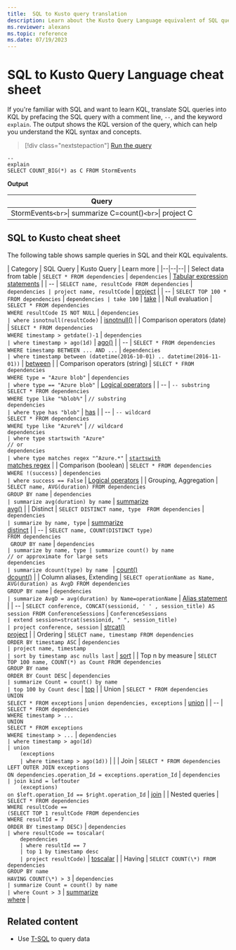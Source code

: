 ```yaml
---
title:  SQL to Kusto query translation
description: Learn about the Kusto Query Language equivalent of SQL queries.
ms.reviewer: alexans
ms.topic: reference
ms.date: 07/19/2023
---
```

# SQL to Kusto Query Language cheat sheet

If you're familiar with SQL and want to learn KQL, translate SQL queries into KQL by prefacing the SQL query with a comment line, `--`, and the keyword `explain`. The output shows the KQL version of the query, which can help you understand the KQL syntax and concepts.

> [!div class="nextstepaction"]
> <a href="https://dataexplorer.azure.com/clusters/help/databases/Samples?query=H4sIAAAAAAAAA9PV5XKNCPBx9PRT4Ap29XF1DlFw9g/1C4l38nTX0NJUSCxWcFZwC/L3VQguyS/KdS1LzSspBgDZdzUzNQAAAA==" target="_blank">Run the query</a>

```kusto
--
explain
SELECT COUNT_BIG(*) as C FROM StormEvents 
```

**Output**

|Query|
|---|
|StormEvents`<br>`\| summarize C=count()`<br>`\| project C|

## SQL to Kusto cheat sheet

The following table shows sample queries in SQL and their KQL equivalents.

| Category | SQL Query | Kusto Query | Learn more |
|--|--|--|
| Select data from table | `SELECT * FROM dependencies` | `dependencies` | [Tabular expression statements](tabular-expression-statements.md) |
| -- | `SELECT name, resultCode FROM dependencies` | `dependencies | project name, resultCode` | [project](project-operator.md) |
| -- | `SELECT TOP 100 * FROM dependencies` | `dependencies | take 100` | [take](take-operator.md) |
| Null evaluation | `SELECT * FROM dependencies`<br>`WHERE resultCode IS NOT NULL` | `dependencies`<br>`| where isnotnull(resultCode)` | [isnotnull()](isnotnull-function.md) |
| Comparison operators (date) | `SELECT * FROM dependencies`<br>`WHERE timestamp > getdate()-1` | `dependencies`<br>`| where timestamp > ago(1d)` | [ago()](ago-function.md) |
| -- | `SELECT * FROM dependencies`<br>`WHERE timestamp BETWEEN ... AND ...` | `dependencies`<br>`| where timestamp between (datetime(2016-10-01) .. datetime(2016-11-01))` | [between](between-operator.md) |
| Comparison operators (string) | `SELECT * FROM dependencies`<br>`WHERE type = "Azure blob"` | `dependencies`<br>`| where type == "Azure blob"` | [Logical operators](logical-operators.md) |
| -- | `-- substring`<br>`SELECT * FROM dependencies`<br>`WHERE type like "%blob%"` | `// substring`<br>`dependencies`<br>`| where type has "blob"` | [has](has-operator.md) |
| -- | `-- wildcard`<br>`SELECT * FROM dependencies`<br>`WHERE type like "Azure%"` | `// wildcard`<br>`dependencies`<br>`| where type startswith "Azure"`<br>`// or`<br>`dependencies`<br>`| where type matches regex "^Azure.*"` | [`startswith`](startswith-operator.md)</br>[matches regex](matches-regex-operator.md) |
| Comparison (boolean) | `SELECT * FROM dependencies`<br>`WHERE !(success)` | `dependencies`<br>`| where success == False` | [Logical operators](logical-operators.md) |
| Grouping, Aggregation | `SELECT name, AVG(duration) FROM dependencies`<br>`GROUP BY name` | `dependencies`<br>`| summarize avg(duration) by name` | [summarize](summarize-operator.md)</br>[avg()](avg-aggfunction.md) |
| Distinct | `SELECT DISTINCT name, type  FROM dependencies` | `dependencies`<br>`| summarize by name, type` | [summarize](summarize-operator.md)</br>[distinct](distinctoperator.md) |
| -- | `SELECT name, COUNT(DISTINCT type) `<br>` FROM dependencies `<br>` GROUP BY name` | ` dependencies `<br>`| summarize by name, type | summarize count() by name `<br>`// or approximate for large sets `<br>` dependencies `<br>` | summarize dcount(type) by name  ` | [count()](count-aggregation-function.md)</br>[dcount()](dcount-aggfunction.md) |
| Column aliases, Extending | `SELECT operationName as Name, AVG(duration) as AvgD FROM dependencies`<br>`GROUP BY name` | `dependencies`<br>`| summarize AvgD = avg(duration) by Name=operationName` | [Alias statement](alias-statement.md) |
| -- | `SELECT conference, CONCAT(sessionid, ' ' , session_title) AS session FROM ConferenceSessions` | `ConferenceSessions`<br>`| extend session=strcat(sessionid, " ", session_title)`<br>`| project conference, session` | [strcat()](strcat-function.md)</br>[project](project-operator.md) |
| Ordering | `SELECT name, timestamp FROM dependencies`<br>`ORDER BY timestamp ASC` | `dependencies`<br>`| project name, timestamp`<br>`| sort by timestamp asc nulls last` | [sort](sort-operator.md) |
| Top n by measure | `SELECT TOP 100 name, COUNT(*) as Count FROM dependencies`<br>`GROUP BY name`<br>`ORDER BY Count DESC` | `dependencies`<br>`| summarize Count = count() by name`<br>`| top 100 by Count desc` | [top](top-operator.md) |
| Union | `SELECT * FROM dependencies`<br>`UNION`<br>`SELECT * FROM exceptions` | `union dependencies, exceptions` | [union](union-operator.md) |
| -- | `SELECT * FROM dependencies`<br>`WHERE timestamp > ...`<br>`UNION`<br>`SELECT * FROM exceptions`<br>`WHERE timestamp > ...` | `dependencies`<br>`| where timestamp > ago(1d)`<br>`| union`<br>`    (exceptions`<br>`    | where timestamp > ago(1d))` |  |
| Join | `SELECT * FROM dependencies `<br>`LEFT OUTER JOIN exceptions`<br>`ON dependencies.operation_Id = exceptions.operation_Id` | `dependencies`<br>`| join kind = leftouter`<br>`    (exceptions)`<br>`on $left.operation_Id == $right.operation_Id` | [join](join-operator.md) |
| Nested queries | `SELECT * FROM dependencies`<br>`WHERE resultCode == `<br>`(SELECT TOP 1 resultCode FROM dependencies`<br>`WHERE resultId = 7`<br>`ORDER BY timestamp DESC)` | `dependencies`<br>`| where resultCode == toscalar(`<br>`    dependencies`<br>`    | where resultId == 7`<br>`    | top 1 by timestamp desc`<br>`    | project resultCode)` | [toscalar](toscalar-function.md) |
| Having | `SELECT COUNT(\*) FROM dependencies`<br>`GROUP BY name`<br>`HAVING COUNT(\*) > 3` | `dependencies`<br>`| summarize Count = count() by name`<br>`| where Count > 3` | [summarize](summarize-operator.md)</br>[where](whereoperator.md) |

## Related content

* Use [T-SQL](/azure/data-explorer/t-sql) to query data
